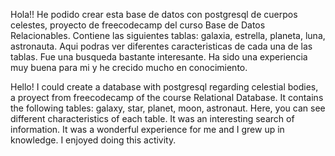 Hola!! He podido crear esta base de datos con postgresql de cuerpos celestes, proyecto de freecodecamp del curso Base de Datos Relacionables.
Contiene las siguientes tablas: galaxia, estrella, planeta, luna, astronauta.
Aqui podras ver diferentes caracteristicas de cada una de las tablas. Fue una busqueda bastante interesante.
Ha sido una experiencia muy buena para mi y he crecido mucho en conocimiento. 

Hello! I could create a database with postgresql regarding celestial bodies, a proyect from freecodecamp of the course Relational Database.
It contains the following tables: galaxy, star, planet, moon, astronaut. 
Here, you can see different characteristics of each table. It was an interesting search of information.
It was a wonderful experience for me and I grew up in knowledge. I enjoyed doing this activity. 
